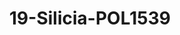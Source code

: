 ---
title: 19-Silicia-POL1539
image: 19-Silicia-POL1539.jpg
brand: elisabetta-polignano
layout: vestito
---